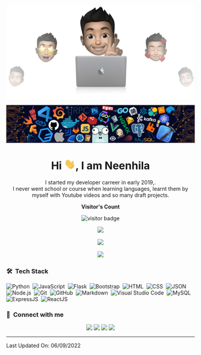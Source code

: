<p align="center"><img src="https://raw.githubusercontent.com/KevinPatel04/KevinPatel04/master/cover-thompson.png"></p>
<p align="center"><img src="https://raw.githubusercontent.com/KevinPatel04/KevinPatel04/master/header.png"></p>

<h1 align="center">Hi <img src="https://raw.githubusercontent.com/KevinPatel04/KevinPatel04/master/Hi.gif" width="30px">, I am Neenhila </h1>

<p align="center" width="150px"> I started my developer carreer in early 2019,. <br>I never went school or course when learning languages, learnt them by myself with Youtube videos and so many draft projects.</p>

<p align="center"><b>Visitor's Count</b></p>
<p align="center"><img src="https://profile-counter.glitch.me/neenhila/count.svg" alt="visitor badge"/></p>
<p align="center"><img src="https://github-readme-stats.vercel.app/api/top-langs/?username=neenhila&layout=compact&hide=TSQL&theme=chartreuse-dark"></p>
<p align="center" ><img src="https://github-readme-stats.vercel.app/api?username=neenhila&count_private=true&show_icons=true&&theme=chartreuse-dark&include_all_commits=true" width="400"></p> 
<p align="center" ><img src="https://github-readme-streak-stats.herokuapp.com?user=neenhila&theme=chartreuse-dark"></p>

### 🛠 &nbsp;Tech Stack

![Python](https://img.shields.io/badge/-Python-05122A?style=flat&logo=python)&nbsp;
![JavaScript](https://img.shields.io/badge/-JavaScript-05122A?style=flat&logo=javascript)&nbsp;
![Flask](https://img.shields.io/badge/-Flask-05122A?style=flat&logo=flask)&nbsp;
![Bootstrap](https://img.shields.io/badge/-Bootstrap-05122A?style=flat&logo=bootstrap&logoColor=563D7C)&nbsp;
![HTML](https://img.shields.io/badge/-HTML-05122A?style=flat&logo=HTML5)&nbsp;
![CSS](https://img.shields.io/badge/-CSS-05122A?style=flat&logo=CSS3&logoColor=1572B6)&nbsp;
![JSON](https://img.shields.io/badge/-JSON-05122A?style=flat&logo=json&logoColor=000000)&nbsp;
![Node.js](https://img.shields.io/badge/-Node.js-05122A?style=flat&logo=node.js&logoColor=339933)&nbsp;
![Git](https://img.shields.io/badge/-Git-05122A?style=flat&logo=git)&nbsp;
![GitHub](https://img.shields.io/badge/-GitHub-05122A?style=flat&logo=github)&nbsp;
![Markdown](https://img.shields.io/badge/-Markdown-05122A?style=flat&logo=markdown)&nbsp;
![Visual Studio Code](https://img.shields.io/badge/-Visual%20Studio%20Code-05122A?style=flat&logo=visual-studio-code&logoColor=007ACC)&nbsp;
![MySQL](https://img.shields.io/badge/-MySQL-05122A?style=flat&logo=mysql&logoColor=4479A1)&nbsp;
![ExpressJS](https://img.shields.io/badge/-ExpressJS-05122A?style=flat)&nbsp;
![ReactJS](https://img.shields.io/badge/-React-05122A?style=flat)&nbsp;


### :link: &nbsp;Connect with me

<p align="center">
<a href="https://neenhila.online"><img src="https://img.shields.io/badge/Neenhila-Online-green?logo=Google-Chrome&style=for-the-badge"/></a>
<a href="mailto:neenhila@gmail.com"><img src="https://img.shields.io/badge/-neenhila@gmail.com-D14836?style=for-the-badge&logo=Gmail&logoColor=white"/></a>
<a href="https://instagram.com/neenhila"><img src="https://img.shields.io/badge/-neenhila-E4405F?style=for-the-badge&logo=Instagram&logoColor=white"/></a>
<a href="https://twitter.com/neenhila"><img src="https://img.shields.io/badge/-neenhila-1DA1F2?style=for-the-badge&logo=twitter&logoColor=white"/></a>
</p>

---
Last Updated On: 06/09/2022
